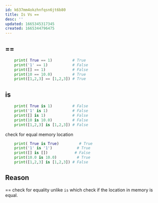 ```yaml
---
id: k637mm4okzhnfqsn6jt6b80
title: Is Vs ==
desc: ''
updated: 1665345317345
created: 1665344796475
---
```

## ==
```python
    print( True == 1)         # True
    print('1' == 1)           # False  
    print([] == 1)            # False
    print(10 == 10.0)         # True
    print([1,2,3] == [1,2,3]) # True
```

## is
```python
    print( True is 1)         # False 
    print('1' is 1)           # False  
    print([] is 1)            # False
    print(10 is 10.0)         # False 
    print([1,2,3] is [1,2,3]) # False 
```
check for equal memory location

```python
    print( True is True)         # True 
    print('1' is '1')           # True  
    print([] is [])            # False
    print(10.0 is 10.0)         # True
    print([1,2,3] is [1,2,3]) # False 
```
## Reason
== check for equality unlike ``is`` which check if the location in memory is equal.